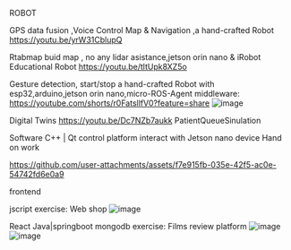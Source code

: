 ROBOT 

GPS data fusion ,Voice Control Map & Navigation ,a hand-crafted Robot
https://youtu.be/yrW31CblupQ  

Rtabmap buid map , no any lidar asistance,jetson orin nano & iRobot Educational Robot
https://youtu.be/tltUpk8XZ5o

Gesture detection, start/stop a hand-crafted Robot with esp32,arduino,jetson orin nano,micro-ROS-Agent middleware:
https://youtube.com/shorts/r0FatsllfV0?feature=share
![image](https://github.com/user-attachments/assets/be623a7b-9a39-4db3-a6d5-79377ae1d86e)

Digital Twins
https://youtu.be/Dc7NZb7aukk  PatientQueueSinulation

Software
C++ | Qt control platform  interact with Jetson nano device   Hand on work

https://github.com/user-attachments/assets/f7e915fb-035e-42f5-ac0e-54742fd6e0a9

frontend

jscript  exercise: Web shop
![image](https://github.com/user-attachments/assets/be1f31ca-5935-419e-812f-ea7335ef770a)

React Java|springboot  mongodb   exercise: Films review platform
![image](https://github.com/user-attachments/assets/dfd85ea0-57f2-4994-bb22-4049233a35da)
![image](https://github.com/user-attachments/assets/e6366654-4a66-4c46-a4e0-5fea02e5fbdc)




